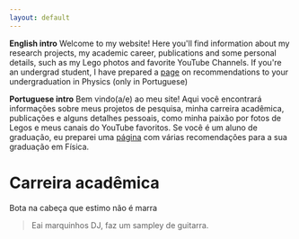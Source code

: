 ```yaml
---
layout: default
---
```


**English intro**
Welcome to my website! Here you'll find information about my research projects, my academic career, publications and some personal details, such as my Lego photos and favorite YouTube Channels. If you're an undergrad student, I have prepared a [page](./another-page.md) on recommendations to your undergraduation in Physics (only in Portuguese)

**Portuguese intro**
Bem vindo(a/e) ao meu site! Aqui você encontrará informações sobre meus projetos de pesquisa, minha carreira acadêmica, publicações e alguns detalhes pessoais, como minha paixão por fotos de Legos e meus canais do YouTube favoritos. Se você é um aluno de graduação, eu preparei uma [página](./another-page.md) com várias recomendações para a sua graduação em Física.

# Carreira acadêmica

Bota na cabeça que estimo não é marra

> Eai marquinhos DJ, faz um sampley de guitarra.